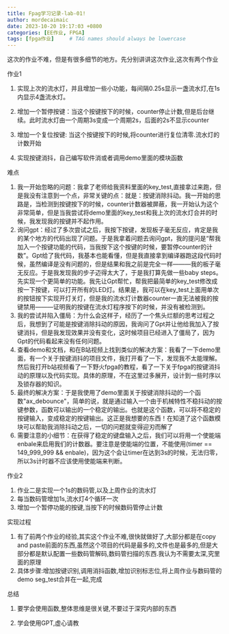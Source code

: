 ```yaml
---
title: Fpag学习记录-lab-01!
author: mordecaimaic
date: 2023-10-20 19:17:03 +0800
categories: [EE作业, FPGA]
tags: [fpga作业]     # TAG names should always be lowercase
---
```


这次的作业不难，但是有很多细节的地方。先分别讲讲这次作业,这次有两个作业

作业1

1. 实现上次的流水灯，并且增加一些小功能，每间隔0.25s显示一盏流水灯,在1s内显示4盏流水灯。

2. 增加一个暂停按键：当这个按键按下的时候，counter停止计数,但是后台继续。此时流水灯由一个周期3s变成一个周期2s，后面的2s不显示counter

4. 增加一个复位按键: 当这个按键按下的时候,将counter进行复位清零.流水灯的计数开始

5. 实现按键消抖，自己编写软件消或者调用demo里面的模块函数

难点

1. 我一开始忽略的问题：我拿了老师给我资料里面的key_test,直接拿过来跑，但是我没有注意到一个点，非常关键的点：就是：按键消除抖动。我一开始的思路是，当检测到按键按下的时候，counter计数器被屏蔽，我一开始认为这个非常简单，但是当我尝试将demo里面的key_test和我上次的流水灯合并的时候，我发现我的按键并不起作用。
2. 询问gpt：经过了多次尝试之后，我按下按键，发现板子毫无反应，肯定是我的某个地方的代码出现了问题。于是我拿着问题去询问gpt，我的提问是“帮我加入一个按键功能的代码，当我按下这个按键的时候，要暂停counter的计数”。Gpt给了我代码，我基本也能看懂，但是我直接拿到编译器跑这段代码时候，虽然编译是没有问题的，但是结果和我之前是完全一样———我的板子毫无反应。于是我发现我的步子迈得太大了，于是我打算先做一些baby steps。先实现一个更简单的功能。我先让Gpt帮忙，帮我把最简单的key_test修改成按一下按键，可以打开所有的LED灯。结果是，我可以在key_test上面用单次的按钮按下实现开灯关灯，但是我的流水灯计数器counter一直无法被我的按键禁用———证明我的按键在流水灯程序按下的时候，并没有被检测到。
3. 我的尝试并陷入僵局：为什么会这样子，经历了一个焦头烂额的思考过程之后，我想到了可能是按键消除抖动的原因，我询问了Gpt并让他给我加入了按键消抖，但是我发现效果并没有变化，这时候项目已经进入了僵局了，因为Gpt的代码看起来没有任何问题。
4. 查看demo和文档，和在B站视频上找到类似的解决方案：我看了一下demo里面，有一个关于按键消抖的项目文件，我打开看了一下，发现我不太能理解。然后我打开b站视频看了一下野火fpga的教程，看了一下关于fpga的按键消抖动的原理以及代码实现。具体的原理，不在这里过多展开，设计到一些时序以及锁存器的知识。
5. 最终的解决方案：于是我使用了demo里面关于按键消除抖动的一个函数"ax_debounce"，简单的说，就是通过输入一个由于机械特性不稳抖动的按键参数，函数可以输出的一个稳定的输出。也就是这个函数，可以将不稳定的按键输入，变成稳定的按键输出。这正是我想要的东西！在知道了这个函数模块可以帮助我消除抖动之后，一切的问题就变得迎刃而解了
6. 需要注意的小细节：在获得了稳定的键盘输入之后，我们可以将用一个使能端enbale来启用我们的计数器。要注意是使能端的位置，不能使用(timer == 149_999_999 && enbale)，因为这个会让timer在达到3s的时候，无法归零，所以3s计时器不应该使用使能端来判断。

作业2

1. 作业二是实现一个1s的数码管,以及上周作业的流水灯
2. 每当数码管增加1s,流水灯4个循环一次
3. 增加一个暂停功能的按键,当按下的时候数码管停止计数

 实现过程

1. 有了前两个作业的经验,其实这个作业不难,很快就做好了,大部分都是在copy and paste前面的东西,虽然这个项目的代码是最多的,文件也是最多的,但是大部分都是默认配置一些数码管解码,数码管扫描的东西.我认为不需要太深,究里面的原理
2. 具体步骤:增加按键识别,调用消抖函数,增加识别标志位,将上周作业与数码管的demo seg_test合并在一起,完成

总结

1. 要学会使用函数,整体思维是很关键,不要过于深究内部的东西

2. 学会使用GPT,虚心请教
